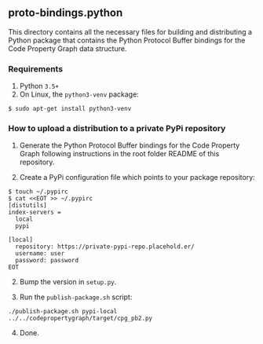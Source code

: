 ## proto-bindings.python

This directory contains all the necessary files for building and distributing a Python package that contains the Python Protocol Buffer bindings for the Code Property Graph data structure.

### Requirements

1. Python `3.5+`
2. On Linux, the `python3-venv` package:

```console
$ sudo apt-get install python3-venv
```

### How to upload a distribution to a private PyPi repository


1. Generate the Python Protocol Buffer bindings for the Code Property Graph following instructions in the root folder README of this repository.

2. Create a PyPi configuration file which points to your package repository:

```console
$ touch ~/.pypirc
$ cat <<EOT >> ~/.pypirc
[distutils]
index-servers =
  local
  pypi

[local]
  repository: https://private-pypi-repo.placehold.er/
  username: user
  password: password
EOT
```

2. Bump the version in `setup.py`.

3. Run the `publish-package.sh` script:

```
./publish-package.sh pypi-local ../../codepropertygraph/target/cpg_pb2.py
```

4. Done.
